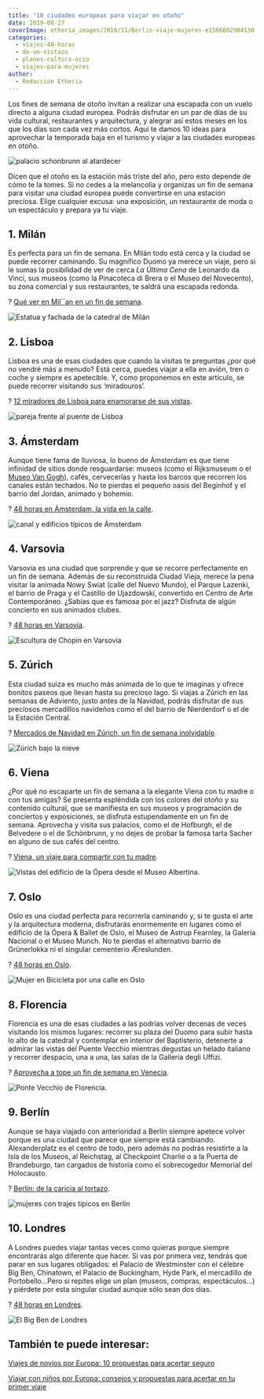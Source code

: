 ```yaml
---
title: "10 ciudades europeas para viajar en otoño"
date: 2019-08-27
coverImage: etheria_images/2018/11/Berlin-viaje-mujeres-e1566602904130.jpg
categories: 
  - viajes-48-horas
  - de-un-vistazo
  - planes-cultura-ocio
  - viajes-para-mujeres
author: 
  - Redaccion Etheria
---
```


Los fines de semana de otoño invitan a realizar una escapada con un vuelo directo a 
alguna ciudad europea. Podrás disfrutar en un par de días de su vida cultural, 
restaurantes y arquitectura, y alegrar así estos meses en los que los días son cada vez 
más cortos. Aquí te damos 10 ideas para aprovechar la temporada baja en el turismo y 
viajar a las ciudades europeas en otoño. 

![palacio schonbrunn al atardecer](etheria_images/2019/04/que-ver-viena-palacio-de-schonbrunn.jpg "Palacio de Schönbrunn en Viena.")

Dicen que el otoño es la estación más triste del año, pero esto depende de cómo te la 
tomes. Si no cedes a la melancolía y organizas un fin de semana para visitar una ciudad 
europea puede convertirse en una estación preciosa. Elige cualquier excusa: una 
exposición, un restaurante de moda o un espectáculo y prepara ya tu viaje. 

## 1\. Milán

Es perfecta para un fin de semana. En Milán todo está cerca y la ciudad se puede 
recorrer caminando. Su magnífico Duomo ya merece un viaje, pero si le sumas la 
posibilidad de ver de cerca _La Última Cena_ de Leonardo da Vinci, sus museos (como la 
Pinacoteca di Brera o el Museo del Novecento), su zona comercial y sus restaurantes, te 
saldrá una escapada redonda. 

? [Qué ver en Mil´´an en un fin de 
semana](https://etheriamagazine.com/2018/12/21/que-ver-en-milan-en-48-horas/). 

![Estatua y fachada de la catedral de Milán](etheria_images/2018/12/Milan-duomo-fachada-e1566602710779.jpg "Fachada del Duomo de Milán.")

## 2\. Lisboa

Lisboa es una de esas ciudades que cuando la visitas te preguntas ¿por qué no vendré más 
a menudo? Está cerca, puedes viajar a ella en avión, tren o coche y siempre es 
apetecible. Y, como proponemos en este artículo, se puede recorrer visitando sus 
‘miradouros’. 

? [12 miradores de Lisboa para enamorarse de sus 
vistas](https://etheriamagazine.com/2018/10/30/12-miradores-para-exprimir-lisboa/). 

![pareja frente al puente de Lisboa](etheria_images/2018/10/Miradores-de-Lisboa-e1566028365742.jpg "Los miradores de Lisboa dan otra perspectiva de la ciudad.")

## 3\. Ámsterdam

Aunque tiene fama de lluviosa, lo bueno de Ámsterdam es que tiene infinidad de sitios 
donde resguardarse: museos (como el Rijksmuseum o el [Museo Van 
Gogh](https://www.vangoghmuseum.nl/nl)), cafés, cervecerías y hasta los barcos que 
recorren los canales están techados. No te pierdas el pequeño oasis del Beginhof y el 
barrio del Jordan, animado y bohemio. 

? [48 horas en Ámsterdam, la vida en la 
calle](https://etheriamagazine.com/2019/04/11/viajar-sola-que-ver-hacer-dormir-amsterdam/). 

![canal y edificios típicos de Ámsterdam](etheria_images/2019/03/viaje-mujeres-amsterdam.jpg "Los canales son los que aportan más personalidad a Amsterdam. © Carmen Giró")

## 4\. Varsovia

Varsovia es una ciudad que sorprende y que se recorre perfectamente en un fin de semana. 
Además de su reconstruida Ciudad Vieja, merece la pena visitar la animada Nowy Swiat 
(calle del Nuevo Mundo), el Parque Lazenki, el barrio de Praga y el Castillo de 
Ujazdowski, convertido en Centro de Arte Contemporáneo. ¿Sabías que es famosa por el 
jazz? Disfruta de algún concierto en sus animados clubes. 

? [48 horas en 
Varsovia](https://etheriamagazine.com/2018/08/17/48-horas-en-varsovia-polonia/). 

![Escultura de Chopin en Varsovia](etheria_images/2018/08/Chopin-Varsovia-e1566602791637.jpg "Escultura de Chopin. © Manena Munar")

## 5\. Zúrich

Esta ciudad suiza es mucho más animada de lo que te imaginas y ofrece bonitos paseos que 
llevan hasta su precioso lago. Si viajas a Zúrich en las semanas de Adviento, justo 
antes de la Navidad, podrás disfrutar de sus preciosos mercadillos navideños como el del 
barrio de Nierderdorf o el de la Estación Central. 

? [Mercados de Navidad en Zúrich, un fin de semana 
inolvidable](https://etheriamagazine.com/2018/10/12/mercados-de-navidad-en-zurich/). 

![Zúrich bajo la nieve](etheria_images/2018/10/Zurich-vista-nocturna-e1566286407183.jpg "Zúrich al atardecer.")

## 6\. Viena

¿Por qué no escaparte un fin de semana a la elegante Viena con tu madre o con tus 
amigas? Se presenta espléndida con los colores del otoño y su contenido cultural, que se 
manifiesta en sus museos y programación de conciertos y exposiciones, se disfruta 
estupendamente en un fin de semana. Aprovecha y visita sus palacios, como el de 
Hofburgh, el de Belvedere o el de Schönbrunn, y no dejes de probar la famosa tarta 
Sacher en alguno de sus cafés del centro. 

? [Viena, un viaje para compartir con tu 
madre](https://etheriamagazine.com/2019/04/24/viajar-con-madres-que-ver-viena/). 

![Vistas del edificio de la Ópera desde el Museo Albertina.](etheria_images/2019/04/opera-viena-exterior.jpg "Vistas del edificio de la Ópera desde el Museo Albertina.")

## 7\. Oslo

Oslo es una ciudad perfecta para recorrerla caminando y, si te gusta el arte y la 
arquitectura moderna, disfrutarás enormemente en lugares como el edificio de la Ópera & 
Ballet de Oslo, el Museo de Astrup Fearnley, la Galería Nacional o el Museo Munch. No te 
pierdas el alternativo barrio de Grünerlokka ni el singular cementerio Æreslunden. 

? [48 horas en Oslo](https://etheriamagazine.com/2018/07/13/48-horas-en-oslo/). 

![Mujer en Bicicleta por una calle en Oslo](etheria_images/2018/04/6-Etheria-Mujeres-Viajeras-en-Oslo-e1566888953486.jpg "Recorre Oslo en bicicleta. © PGM")

## 8\. Florencia

Florencia es una de esas ciudades a las podrías volver decenas de veces visitando los 
mismos lugares: recorrer su plaza del Duomo para subir hasta lo alto de la catedral y 
contemplar en interior del Baptisterio, detenerte a admirar las vistas del Puente 
Vecchio mientras degustas un helado italiano y recorrer despacio, una a una, las salas 
de la Galleria degli Uffizi. 

? [Aprovecha a tope un fin de semana en 
Venecia](https://etheriamagazine.com/2018/05/16/48-horas-en-florencia-fin-de-semana-que-ver-hacer/). 

![Ponte Vecchio de Florencia.](etheria_images/2018/05/TOSCANA-FLORENCIA-PONTE-VECCHIO-6-e1566602882816.jpg "Atravesar el Ponte Vecchio es uno de los 'must' en Florencia.")

## 9\. Berlín

Aunque se haya viajado con anterioridad a Berlín siempre apetece volver porque es una 
ciudad que parece que siempre está cambiando. Alexanderplatz es el centro de todo, pero 
además no podrás resistirte a la Isla de los Museos, al Reichstag, al Checkpoint Charlie 
o a la Puerta de Brandeburgo, tan cargados de historia como el sobrecogedor Memorial del 
Holocausto. 

? [Berlín: de la caricia al 
tortazo](https://etheriamagazine.com/2018/11/12/viaje-al-berlin-mas-divertido-interesante-sobrecogedor/). 

![mujeres con trajes típicos en Berlín](etheria_images/2018/11/Berlin-viaje-mujeres-e1566602904130.jpg "Reichstag, 2018. ©Kelu RG.")

## 10\. Londres

A Londres puedes viajar tantas veces como quieras porque siempre encontrarás algo 
diferente que hacer. Si vas por primera vez, tendrás que parar en sus lugares obligados: 
el Palacio de Westminster con el célebre Big Ben, Chinatown, el Palacio de Buckingham, 
Hyde Park, el mercadillo de Portobello…Pero si repites elige un plan (museos, compras, 
espectáculos…) y piérdete por esta singular ciudad aunque sólo sean dos días. 

? [48 horas en 
Londres](https://etheriamagazine.com/2018/09/13/visitas-imprescindibles-fin-de-semana-londres/). 

![El Big Ben de Londres](etheria_images/2018/08/Londres-Big-Ben-e1566602933791.jpg "El Palacio de Westminster con la torre del célebre reloj que tiene una campana llamada Big Ben.")

## También te puede interesar:

[Viajes de novios por Europa: 10 propuestas para acertar 
seguro](https://etheriamagazine.com/2021/11/19/ideas-viaje-de-novios-por-europa/) 

[Viajar con niños por Europa: consejos y propuestas para acertar en tu primer 
viaje](https://etheriamagazine.com/2021/02/02/viajar-con-ninos-por-europa-consejos-y-propuestas/)

